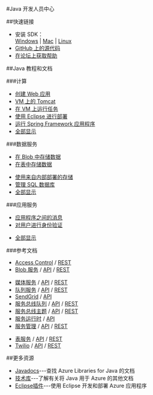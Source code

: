 <properties 
pageTitle="Azure 开发人员中心：JAVA" 
description="" 
services="JAVA" 
documentationCenter="Develop" 
authors="" 
manager="Tiffena" 
editor="Eric Chen" />
<tags ms.service="JAVA"
    ms.date=""
    wacn.date="01/21/2016"
    />

#Java 开发人员中心

##快速链接

- 安装 SDK：<br>
    [Windows](/documentation/articles/java-download-windows) | [Mac](/documentation/articles/java-download-mac) | [Linux](/documentation/articles/java-download-linux)
- [GitHub 上的源代码](https://github.com/WindowsAzure/azure-sdk-for-java)
- [在论坛上获取帮助](/zh-cn/support/forums)

##Java 教程和文档

###计算
- [创建 Web 应用](/documentation/articles/web-sites-java-get-started)
- [VM 上的 Tomcat](/documentation/articles/virtual-machines-java-run-tomcat-application-server)
- [在 VM 上运行任务](/documentation/articles/virtual-machines-java-run-compute-intensive-task)
- [使用 Eclipse 进行部署][使用 Eclipse 进行部署]
- [运行 Spring Framework 应用程序](http://petclinic.cloudapp.net)
- [全部显示](/develop/java/compute)

###数据服务</h3>
- [在 Blob 中存储数据](/documentation/articles/storage-java-how-to-use-blob-storage)
- [在表中存储数据](/documentation/articles/storage-java-how-to-use-table-storage)
<!--- [在 SQL 数据库 中存储数据](/documentation/articles/sql-data-java-how-to-use-sql-database)-->
- [使用来自内部部署的存储](/documentation/articles/storage-java-use-blob-storage-on-premises-app)
- [管理 SQL 数据库](/documentation/articles/sql-database-manage-azure-ssms)
- [全部显示](/develop/java/data)

###应用服务

- [应用程序之间的消息](/documentation/articles/service-bus-java-how-to-use-queues)
- [对用户进行身份验证](/documentation/articles/active-directory-java-authenticate-users-access-control-eclipse)
<!--- [将 Twilio 用于音频和 SMS](/documentation/articles/partner-twilio-java-how-to-use-voice-sms)-->
- [全部显示](/develop/java/app-services)
<!--- [使用 SendGrid 发送电子邮件](/documentation/articles/store-sendgrid-java-how-to-send-email)-->
    
###参考文档

- [Access Control](/documentation/articles/active-directory-java-authenticate-users-access-control-eclipse) / [REST](http://msdn.microsoft.com/zh-cn/library/azure/hh278947)
- [Blob 服务](/documentation/articles/storage-java-how-to-use-blob-storage) / [API](http://dl.windowsazure.com/storage/javadoc) / [REST](http://msdn.microsoft.com/zh-cn/library/azure/dd179355)
<!--
- [DocumentDB](/documentation/articles/documentdb-java-application) / [API](http://dl.windowsazure.com/documentdb/javadoc)-->
- [媒体服务](/documentation/articles/media-services-java-how-to-use) / [API](http://dl.windowsazure.com/javadoc) / [REST](http://msdn.microsoft.com/zh-cn/library/azure/hh973617.aspx)
- [队列服务](/documentation/articles/storage-java-how-to-use-queue-storage) / [API](http://dl.windowsazure.com/storage/javadoc) / [REST](http://msdn.microsoft.com/zh-cn/library/azure/dd179355)
- [SendGrid](/documentation/articles/store-sendgrid-java-how-to-send-email) / [API](https://sendgrid.com/docs/API_Reference/index.html)
- [服务总线队列](/documentation/articles/service-bus-java-how-to-use-queues) / [API](http://dl.windowsazure.com/javadoc) / [REST](http://msdn.microsoft.com/zh-cn/library/azure/hh780717)
- [服务总线主题](/documentation/articles/service-bus-java-how-to-use-topics-subscriptions) / [API](http://dl.windowsazure.com/javadoc) / [REST](http://msdn.microsoft.com/zh-cn/library/azure/hh780717)
- [服务运行时](http://msdn.microsoft.com/zh-cn/library/azure/hh690948.aspx) / [API](http://dl.windowsazure.com/javadoc)
- [服务管理](/documentation/articles/java-create-azure-website-using-java-sdk) / [API](http://dl.windowsazure.com/javadoc) / [REST](http://msdn.microsoft.com/zh-cn/library/azure/ee460799)
<!--- [SQL 数据库](/documentation/articles/sql-data-java-how-to-use-sql-database) /  [TSQL](http://msdn.microsoft.com/zh-cn/library/azure/ee336281) / [REST](http://msdn.microsoft.com/zh-cn/library/azure/gg715283)-->
- [表服务](/documentation/articles/storage-java-how-to-use-table-storage) / [API](http://dl.windowsazure.com/storage/javadoc) / [REST](http://msdn.microsoft.com/zh-cn/library/azure/dd179355)
- [Twilio](/documentation/articles/partner-twilio-java-how-to-use-voice-sms) / [API](https://github.com/twilio/twilio-java) / [REST](http://www.twilio.com/docs/api/rest)

##更多资源

- [Javadocs](http://dl.windowsazure.com/javadoc)---查找 Azure Libraries for Java 的文档
- [技术库][技术库]---了解有关将 Java 用于 Azure 的其他文档
- [Eclipse插件](http://msdn.microsoft.com/zh-cn/library/azure/hh694271.aspx)---使用 Eclipse 开发和部署 Azure 应用程序

<!--Anchor--->
[技术库]: http://msdn.microsoft.com/zh-cn/library/azure/hh690943(VS.103).aspx
[使用 Eclipse 进行部署]: http://msdn.microsoft.com/zh-cn/library/azure/hh690944(VS.103).aspx